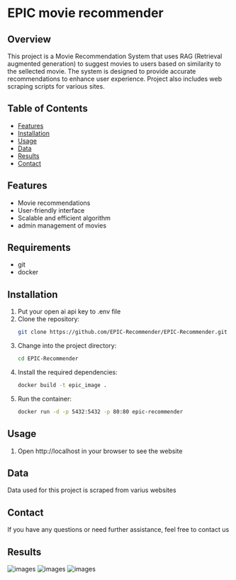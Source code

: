 # EPIC movie recommender

## Overview
This project is a Movie Recommendation System that uses RAG (Retrieval augmented generation) to suggest movies to users based on similarity to the sellected movie. The system is designed to provide accurate recommendations to enhance user experience.
Project also includes web scraping scripts for various sites.

## Table of Contents
- [Features](#features)
- [Installation](#installation)
- [Usage](#usage)
- [Data](#data)
- [Results](#results)
- [Contact](#contact)

## Features
- Movie recommendations
- User-friendly interface
- Scalable and efficient algorithm
- admin management of movies
## Requirements
- git
- docker

## Installation
1. Put your open ai api key to .env file
2. Clone the repository:
    ```bash
    git clone https://github.com/EPIC-Recommender/EPIC-Recommender.git
    ```
3. Change into the project directory:
    ```bash
    cd EPIC-Recommender
    ```
4. Install the required dependencies:
    ```bash
    docker build -t epic_image .
    ```
5. Run the container:
    ```bash
    docker run -d -p 5432:5432 -p 80:80 epic-recommender
    ```
    

## Usage
1. Open http://localhost in your browser to see the website 
    

## Data
Data used for this project is scraped from varius websites

## Contact
If you have any questions or need further assistance, feel free to contact us

## Results
![images](https://preview.redd.it/hk7h4ibnf6ad1.png?width=1920&format=png&auto=webp&s=6bdec1e38d976796065419b2059ae621ea037d10)
![images](https://preview.redd.it/7wyahhbmf6ad1.png?width=1920&format=png&auto=webp&s=d83a4908598e1e8fcd9215f90c6a7ea03e8d53bb)
![images](https://preview.redd.it/x3z6g82lf6ad1.png?width=1080&crop=smart&auto=webp&s=82ce20f0f04617e98c103ff841d9bbb284a57877)
